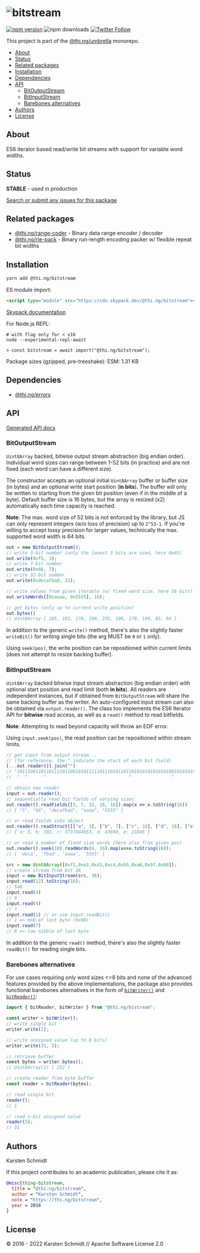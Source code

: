 <!-- This file is generated - DO NOT EDIT! -->

# ![bitstream](https://media.thi.ng/umbrella/banners-20220914/thing-bitstream.svg?83eee6da)

[![npm version](https://img.shields.io/npm/v/@thi.ng/bitstream.svg)](https://www.npmjs.com/package/@thi.ng/bitstream)
![npm downloads](https://img.shields.io/npm/dm/@thi.ng/bitstream.svg)
[![Twitter Follow](https://img.shields.io/twitter/follow/thing_umbrella.svg?style=flat-square&label=twitter)](https://twitter.com/thing_umbrella)

This project is part of the
[@thi.ng/umbrella](https://github.com/thi-ng/umbrella/) monorepo.

- [About](#about)
- [Status](#status)
- [Related packages](#related-packages)
- [Installation](#installation)
- [Dependencies](#dependencies)
- [API](#api)
  - [BitOutputStream](#bitoutputstream)
  - [BitInputStream](#bitinputstream)
  - [Barebones alternatives](#barebones-alternatives)
- [Authors](#authors)
- [License](#license)

## About

ES6 iterator based read/write bit streams with support for variable word widths.

## Status

**STABLE** - used in production

[Search or submit any issues for this package](https://github.com/thi-ng/umbrella/issues?q=%5Bbitstream%5D+in%3Atitle)

## Related packages

- [@thi.ng/range-coder](https://github.com/thi-ng/umbrella/tree/develop/packages/range-coder) - Binary data range encoder / decoder
- [@thi.ng/rle-pack](https://github.com/thi-ng/umbrella/tree/develop/packages/rle-pack) - Binary run-length encoding packer w/ flexible repeat bit widths

## Installation

```bash
yarn add @thi.ng/bitstream
```

ES module import:

```html
<script type="module" src="https://cdn.skypack.dev/@thi.ng/bitstream"></script>
```

[Skypack documentation](https://docs.skypack.dev/)

For Node.js REPL:

```text
# with flag only for < v16
node --experimental-repl-await

> const bitstream = await import("@thi.ng/bitstream");
```

Package sizes (gzipped, pre-treeshake): ESM: 1.31 KB

## Dependencies

- [@thi.ng/errors](https://github.com/thi-ng/umbrella/tree/develop/packages/errors)

## API

[Generated API docs](https://docs.thi.ng/umbrella/bitstream/)

### BitOutputStream

`Uint8Array` backed, bitwise output stream abstraction (big endian
order). Individual word sizes can range between 1-52 bits (in practice)
and are not fixed (each word can have a different size).

The constructor accepts an optional initial `Uint8Array` buffer or
buffer size (in bytes) and an optional write start position (**in
bits**). The buffer will only be written to starting from the given bit
position (even if in the middle of a byte). Default buffer size is 16
bytes, but the array is resized (x2) automatically each time capacity is
reached.

**Note**: The max. word size of 52 bits is not enforced by the library,
but JS can only represent integers (w/o loss of precision) up to
`2^53-1`. If you're willing to accept lossy precision for larger values,
technically the max. supported word width is 64 bits.

```ts
out = new BitOutputStream();
// write 3-bit number (only the lowest 3 bits are used, here 0x05)
out.write(0xf5, 3);
// write 7-bit number
out.write(0x66, 7);
// write 32-bit number
out.write(0xdecafbad, 32);

// write values from given iterable (w/ fixed word size, here 16 bits)
out.writeWords([0xaaaa, 0x5555], 16);

// get bytes (only up to current write position)
out.bytes()
// Uint8Array [ 185, 183, 178, 190, 235, 106, 170, 149, 85, 64 ]
```

In addition to the generic `write()` method, there's also the slightly
faster `writeBit()` for writing single bits (the arg MUST be `0` or `1`
only).

Using `seek(pos)`, the write position can be repositioned within current
limits (does not attempt to resize backing buffer).

### BitInputStream

`Uint8Array` backed bitwise input stream abstraction (big endian order)
with optional start position and read limit (both **in bits**). All
readers are independent instances, but if obtained from
`BitOutputStream` will share the same backing buffer as the writer. An
auto-configured input stream can also be obtained via `output.reader()`.
The class too implements the ES6 Iterator API for **bitwise** read
access, as well as a `read()` method to read bitfields.

**Note**: Attempting to read beyond capacity will throw an EOF error.

Using `input.seek(pos)`, the read position can be repositioned within
stream limits.

```ts
// get input from output stream...
// (for reference, the ^ indicate the start of each bit field)
[...out.reader()].join("")
// "10111001101101111011001010111110111010110110101010101010100101010101010101"
//  ^  ^      ^                               ^               ^

// obtain new reader
input = out.reader();
// sequentially read bit fields of varying sizes
out.reader().readFields([3, 7, 32, 16, 16]).map(x => x.toString(16))
// [ "5", "66", "decafbad", "aaaa", "5555" ]

// or read fields into object
out.reader().readStruct([["a", 3], ["b", 7], ["c", 32], ["d", 16], ["e", 16]]);
// { a: 5, b: 102, c: 3737844653, d: 43690, e: 21845 }

// or read a number of fixed size words (here also from given pos)
out.reader().seek(10).readWords(4, 16).map(x=>x.toString(16));
// [ 'deca', 'fbad', 'aaaa', '5555' ]

src = new Uint8Array([0xf1,0xe2,0xd3,0xc4,0xb5,0xa6,0x97,0x88]);
// create stream from bit 36
input = new BitInputStream(src, 36);
input.read(12).toString(16);
// 5a6
input.read(4)
// 9
input.read(4)
// 7
input.read(1) // or use input.readBit()
// 1 => msb of last byte (0x88)
input.read(7)
// 8 => low nibble of last byte
```

In addition to the generic `read()` method, there's also the slightly
faster `readBit()` for reading single bits.

### Barebones alternatives

For use cases requiring only word sizes <=8 bits and none of the advanced features provided by the above implementations, the package also provides functional barebones alternatives in the form of [`bitWriter()`](https://docs.thi.ng/umbrella/bitstream/modules.html#bitWriter) and [`bitReader()`](https://docs.thi.ng/umbrella/bitstream/modules.html#bitReader):

```ts
import { bitReader, bitWriter } from "@thi.ng/bistream";

const writer = bitWriter();
// write single bit
writer.write(1);

// write unsigned value (up to 8 bits)
writer.write(31, 5);

// retrieve buffer
const bytes = writer.bytes();
// Uint8Array(1) [ 252 ]

// create reader from byte buffer
const reader = bitReader(bytes);

// read single bit
reader();
// 1

// read n-bit unsigned value
reader(5);
// 31
```

## Authors

Karsten Schmidt

If this project contributes to an academic publication, please cite it as:

```bibtex
@misc{thing-bitstream,
  title = "@thi.ng/bitstream",
  author = "Karsten Schmidt",
  note = "https://thi.ng/bitstream",
  year = 2016
}
```

## License

&copy; 2016 - 2022 Karsten Schmidt // Apache Software License 2.0
